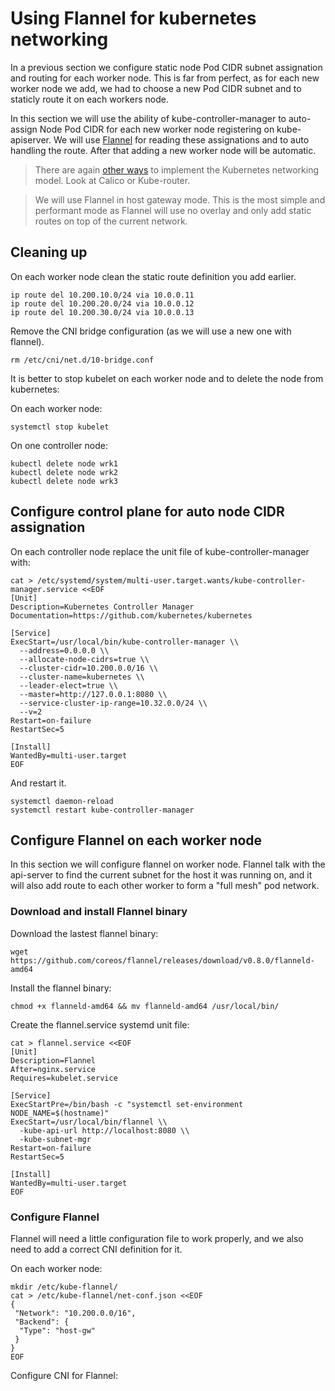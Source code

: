 # Using Flannel for kubernetes networking

In a previous section we configure static node Pod CIDR subnet assignation and routing for each worker node. This is far from perfect, as for each new worker node we add, we had to choose a new Pod CIDR subnet and to staticly route it on each workers node.

In this section we will use the ability of kube-controller-manager to auto-assign Node Pod CIDR for each new worker node registering on kube-apiserver.
We will use [Flannel](https://github.com/coreos/flannel) for reading these assignations and to auto handling the route.
After that adding a new worker node will be automatic.

> There are again [other ways](https://kubernetes.io/docs/concepts/cluster-administration/networking/#how-to-achieve-this) to implement the Kubernetes networking model. Look at Calico or Kube-router.

> We will use Flannel in host gateway mode. This is the most simple and performant mode as Flannel will use no overlay and only add static routes on top of the current network. 

## Cleaning up

On each worker node clean the static route definition you add earlier.

```
ip route del 10.200.10.0/24 via 10.0.0.11
ip route del 10.200.20.0/24 via 10.0.0.12
ip route del 10.200.30.0/24 via 10.0.0.13
```

Remove the CNI bridge configuration (as we will use a new one with flannel).

```
rm /etc/cni/net.d/10-bridge.conf
```

It is better to stop kubelet on each worker node and to delete the node from kubernetes:

On each worker node:

```
systemctl stop kubelet
```

On one controller node:
```
kubectl delete node wrk1
kubectl delete node wrk2
kubectl delete node wrk3
```


## Configure control plane for auto node CIDR assignation

On each controller node replace the unit file of kube-controller-manager with:


```
cat > /etc/systemd/system/multi-user.target.wants/kube-controller-manager.service <<EOF
[Unit]
Description=Kubernetes Controller Manager
Documentation=https://github.com/kubernetes/kubernetes

[Service]
ExecStart=/usr/local/bin/kube-controller-manager \\
  --address=0.0.0.0 \\
  --allocate-node-cidrs=true \\
  --cluster-cidr=10.200.0.0/16 \\
  --cluster-name=kubernetes \\
  --leader-elect=true \\
  --master=http://127.0.0.1:8080 \\
  --service-cluster-ip-range=10.32.0.0/24 \\
  --v=2
Restart=on-failure
RestartSec=5

[Install]
WantedBy=multi-user.target
EOF
```

And restart it.

```
systemctl daemon-reload
systemctl restart kube-controller-manager
```

## Configure Flannel on each worker node

In this section we will configure flannel on worker node. Flannel talk with the api-server to find the 
current subnet for the host it was running on, and it will also add route to each other worker to form
a "full mesh" pod network.

### Download and install Flannel binary

Download the lastest flannel binary:

```
wget https://github.com/coreos/flannel/releases/download/v0.8.0/flanneld-amd64
```

Install the flannel binary:

```
chmod +x flanneld-amd64 && mv flanneld-amd64 /usr/local/bin/
```

Create the flannel.service systemd unit file:

```
cat > flannel.service <<EOF
[Unit]
Description=Flannel
After=nginx.service
Requires=kubelet.service

[Service]
ExecStartPre=/bin/bash -c "systemctl set-environment NODE_NAME=$(hostname)"
ExecStart=/usr/local/bin/flannel \\
  -kube-api-url http://localhost:8080 \\
  -kube-subnet-mgr
Restart=on-failure
RestartSec=5

[Install]
WantedBy=multi-user.target
EOF
```

### Configure Flannel

Flannel will need a little configuration file to work properly, and we also need to add a correct CNI definition for it.

On each worker node:

```
mkdir /etc/kube-flannel/
cat > /etc/kube-flannel/net-conf.json <<EOF
{
 "Network": "10.200.0.0/16",
 "Backend": {
  "Type": "host-gw"
 }
}
EOF
```

Configure CNI for Flannel:




